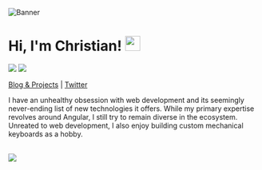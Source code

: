 <img
    src='https://i.imgur.com/ZqkU71L.png'
    alt='Banner'>

# Hi, I'm Christian! <img src="https://raw.githubusercontent.com/MartinHeinz/MartinHeinz/master/wave.gif" width="30px">

![](https://img.shields.io/badge/💻-Software_Engineer-informational?style=flat&color=725380)
![](https://img.shields.io/badge/🌎-Pittsburgh,_PA,_USA-informational?style=flat&color=725380)

[Blog & Projects](https://christianpenrod.com) | [Twitter](https://twitter.com/penrodlol)

I have an unhealthy obsession with web development and its seemingly never-ending list of new technologies it offers. While my primary expertise revolves around Angular, I still try to remain diverse in the ecosystem. Unreated to web development, I also enjoy building custom mechanical keyboards as a hobby.

<br>
<div>
    <img
        align="center"
        src="https://profile-counter.glitch.me/penrodlol/count.svg" />
</div>
